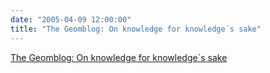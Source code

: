 ```yaml
---
date: "2005-04-09 12:00:00"
title: "The Geomblog: On knowledge for knowledge´s sake"
---
```


[The Geomblog: On knowledge for knowledge´s sake](/lemire/blog/2005/04-09-the-geomblog-on-knowledge-for-knowledges-sake)

